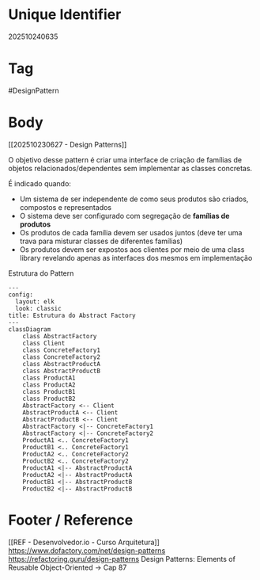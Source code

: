 # Unique Identifier
202510240635

# Tag
#DesignPattern 

# Body
[[202510230627 - Design Patterns]]

O objetivo desse pattern é criar uma interface de criação de famílias de objetos relacionados/dependentes sem implementar as classes concretas.

É indicado quando:
- Um sistema de ser independente de como seus produtos são criados, compostos e representados
- O sistema deve ser configurado com segregação de **famílias de produtos**
- Os produtos de cada família devem ser usados juntos (deve ter uma trava para misturar classes de diferentes famílias)
- Os produtos devem ser expostos aos clientes por meio de uma class library revelando apenas as interfaces dos mesmos em implementação

Estrutura do Pattern

```mermaid
---
config:
  layout: elk
  look: classic
title: Estrutura do Abstract Factory
---
classDiagram
    class AbstractFactory
    class Client
    class ConcreteFactory1
    class ConcreteFactory2
    class AbstractProductA
    class AbstractProductB
    class ProductA1
    class ProductA2
    class ProductB1
    class ProductB2
    AbstractFactory <-- Client
    AbstractProductA <-- Client
    AbstractProductB <-- Client
    AbstractFactory <|-- ConcreteFactory1
    AbstractFactory <|-- ConcreteFactory2
    ProductA1 <.. ConcreteFactory1
    ProductB1 <.. ConcreteFactory1
    ProductA2 <.. ConcreteFactory2
    ProductB2 <.. ConcreteFactory2
    ProductA1 <|-- AbstractProductA
    ProductA2 <|-- AbstractProductA
    ProductB1 <|-- AbstractProductB
    ProductB2 <|-- AbstractProductB
```



# Footer / Reference
[[REF - Desenvolvedor.io - Curso Arquitetura]]
https://www.dofactory.com/net/design-patterns
https://refactoring.guru/design-patterns
Design Patterns: Elements of Reusable Object-Oriented -> Cap 87